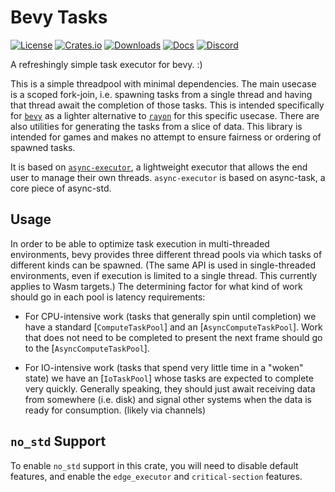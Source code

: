 # Bevy Tasks

[![License](https://img.shields.io/badge/license-MIT%2FApache-blue.svg)](https://github.com/bevyengine/bevy#license)
[![Crates.io](https://img.shields.io/crates/v/bevy.svg)](https://crates.io/crates/bevy_tasks)
[![Downloads](https://img.shields.io/crates/d/bevy_tasks.svg)](https://crates.io/crates/bevy_tasks)
[![Docs](https://docs.rs/bevy_tasks/badge.svg)](https://docs.rs/bevy_tasks/latest/bevy_tasks/)
[![Discord](https://img.shields.io/discord/691052431525675048.svg?label=&logo=discord&logoColor=ffffff&color=7389D8&labelColor=6A7EC2)](https://discord.gg/bevy)

A refreshingly simple task executor for bevy. :)

This is a simple threadpool with minimal dependencies. The main usecase is a scoped fork-join, i.e. spawning tasks from
a single thread and having that thread await the completion of those tasks. This is intended specifically for
[`bevy`][bevy] as a lighter alternative to [`rayon`][rayon] for this specific usecase. There are also utilities for
generating the tasks from a slice of data. This library is intended for games and makes no attempt to ensure fairness
or ordering of spawned tasks.

It is based on [`async-executor`][async-executor], a lightweight executor that allows the end user to manage their own threads.
`async-executor` is based on async-task, a core piece of async-std.

## Usage

In order to be able to optimize task execution in multi-threaded environments,
bevy provides three different thread pools via which tasks of different kinds can be spawned.
(The same API is used in single-threaded environments, even if execution is limited to a single thread.
This currently applies to Wasm targets.)
The determining factor for what kind of work should go in each pool is latency requirements:

* For CPU-intensive work (tasks that generally spin until completion) we have a standard
  [`ComputeTaskPool`] and an [`AsyncComputeTaskPool`]. Work that does not need to be completed to
  present the next frame should go to the [`AsyncComputeTaskPool`].

* For IO-intensive work (tasks that spend very little time in a "woken" state) we have an
  [`IoTaskPool`] whose tasks are expected to complete very quickly. Generally speaking, they should just
  await receiving data from somewhere (i.e. disk) and signal other systems when the data is ready
  for consumption. (likely via channels)

## `no_std` Support

To enable `no_std` support in this crate, you will need to disable default features, and enable the `edge_executor` and `critical-section` features.

[bevy]: https://bevy.org
[rayon]: https://github.com/rayon-rs/rayon
[async-executor]: https://github.com/stjepang/async-executor
